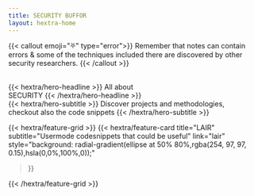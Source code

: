 ```yaml
---
title: SECURITY BUFFOR
layout: hextra-home
---
```


{{< callout emoji="⛧" type="error">}} Remember that notes can contain errors & some of the techniques included there are discovered by other security researchers. {{< /callout >}}

<br />
{{< hextra/hero-headline >}}
  All about&nbsp;<br class="hx:sm:block hx:hidden" />SECURITY
{{< /hextra/hero-headline >}}
</div>

<div class="hx:mb-12">
{{< hextra/hero-subtitle >}}
  Discover projects and methodologies,&nbsp;<br class="hx:sm:block hx:hidden" />checkout also the code snippets
{{< /hextra/hero-subtitle >}}
</div>


{{< hextra/feature-grid >}}
  {{< hextra/feature-card
    title="LAIR"
    subtitle="Usermode codesnippets that could be useful"
    link="lair"
    style="background: radial-gradient(ellipse at 50% 80%,rgba(254, 97, 97, 0.15),hsla(0,0%,100%,0));"
  >}}
  
{{< /hextra/feature-grid >}}
